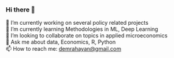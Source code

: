 ### Hi there 👋

🔭 I’m currently working on several policy related projects\
🌱 I’m currently learning Methodologies in ML, Deep Learning\
👯 I’m looking to collaborate on topics in applied microeconomics\
💬 Ask me about data, Economics, R, Python\
📫 How to reach me: demrahayan@gmail.com 
